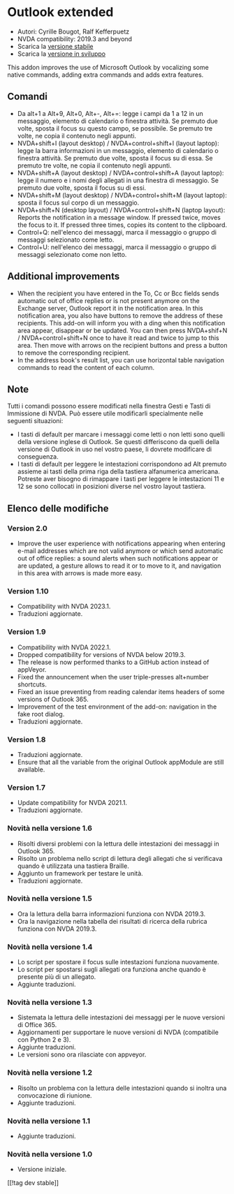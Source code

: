 # Outlook extended #

* Autori: Cyrille Bougot, Ralf Kefferpuetz
* NVDA compatibility: 2019.3 and beyond
* Scarica la [versione stabile][1]
* Scarica la [versione in sviluppo][2]

This addon improves the use of Microsoft Outlook by vocalizing some native
commands, adding extra commands and adds extra features.

## Comandi

* Da alt+1 a Alt+9, Alt+0, Alt+-, Alt+=: legge i campi da 1 a 12 in un
  messaggio, elemento di calendario o finestra attività. Se premuto due
  volte, sposta il focus su questo campo, se possibile. Se premuto tre
  volte, ne copia il contenuto negli appunti.
* NVDA+shift+I (layout desktop) / NVDA+control+shift+I (layout laptop):
  legge la barra informazioni in un messaggio, elemento di calendario o
  finestra attività. Se premuto due volte, sposta il focus su di essa. Se
  premuto tre volte, ne copia il contenuto negli appunti.
* NVDA+shift+A (layout desktop) / NVDA+control+shift+A (layout laptop):
  legge il numero e i nomi degli allegati in una finestra di messaggio. Se
  premuto due volte, sposta il focus su di essi.
* NVDA+shift+M (layout desktop) / NVDA+control+shift+M (layout laptop):
  sposta il focus sul corpo di un messaggio.
* NVDA+shift+N (desktop layout) / NVDA+control+shift+N (laptop layout):
  Reports the notification in a message window. If pressed twice, moves the
  focus to it. If pressed three times, copies its content to the clipboard.
* Control+Q: nell'elenco dei messaggi, marca il messaggio o gruppo di
  messaggi selezionato come letto.
* Control+U: nell'elenco dei messaggi, marca il messaggio o gruppo di
  messaggi selezionato come non letto.

## Additional improvements

* When the recipient you have entered in the To, Cc or Bcc fields sends
  automatic out of office replies or is not present anymore on the Exchange
  server, Outlook report it in the notification area. In this notification
  area, you also have buttons to remove the address of these recipients.
  This add-on will inform you with a ding when this notification area
  appear, disappear or be updated. You can then press NVDA+shif+N /
  NVDA+control+shift+N once to have it read and twice to jump to this
  area. Then move with arrows on the recipient buttons and press a button to
  remove the corresponding recipient.
* In the address book's result list, you can use horizontal table navigation
  commands to read the content of each column.
  
## Note

Tutti i comandi possono essere modificati nella finestra Gesti e Tasti di
Immissione di NVDA. Può essere utile modificarli specialmente nelle seguenti
situazioni:

* I tasti di default per marcare i messaggi come letti o non letti sono
  quelli della versione inglese di Outlook. Se questi differiscono da quelli
  della versione di Outlook in uso nel vostro paese, li dovrete modificare
  di conseguenza.
* I tasti di default per leggere le intestazioni corrispondono ad Alt
  premuto assieme ai tasti della prima riga della tastiera alfanumerica
  americana. Potreste aver bisogno di rimappare i tasti per leggere le
  intestazioni 11 e 12 se sono collocati in posizioni diverse nel vostro
  layout tastiera.

## Elenco delle modifiche

### Version 2.0

* Improve the user experience with notifications appearing when entering
  e-mail addresses which are not valid anymore or which send automatic out
  of office replies: a sound alerts when such notifications appear or are
  updated, a gesture allows to read it or to move to it, and navigation in
  this area with arrows is made more easy.

### Version 1.10

* Compatibility with NVDA 2023.1.
* Traduzioni aggiornate.

### Version 1.9

* Compatibility with NVDA 2022.1.
* Dropped compatibility for versions of NVDA below 2019.3.
* The release is now performed thanks to a GitHub action instead of
  appVeyor.
* Fixed the announcement when the user triple-presses alt+number shortcuts.
* Fixed an issue preventing from reading calendar items headers of some
  versions of Outlook 365.
* Improvement of the test environment of the add-on: navigation in the fake
  root dialog.
* Traduzioni aggiornate.

### Version 1.8

* Traduzioni aggiornate.
* Ensure that all the variable from the original Outlook appModule are still
  available.

### Version 1.7

* Update compatibility for NVDA 2021.1.
* Traduzioni aggiornate.

### Novità nella versione 1.6

* Risolti diversi problemi con la lettura delle intestazioni dei messaggi in
  Outlook 365.
* Risolto un problema nello script di lettura degli allegati che si
  verificava quando è utilizzata una tastiera Braille.
* Aggiunto un framework per testare le unità.
* Traduzioni aggiornate.

### Novità nella versione 1.5

* Ora la lettura della barra informazioni funziona con NVDA 2019.3.
* Ora la navigazione nella tabella dei risultati di ricerca della rubrica
  funziona con NVDA 2019.3.

### Novità nella versione 1.4

* Lo script per spostare il focus sulle intestazioni funziona nuovamente.
* Lo script per spostarsi sugli allegati ora funziona anche quando è
  presente più di un allegato.
* Aggiunte traduzioni.

### Novità nella versione 1.3

* Sistemata la lettura delle intestazioni dei messaggi per le nuove versioni
  di Office 365.
* Aggiornamenti per supportare le nuove versioni di NVDA (compatibile con
  Python 2 e 3).
* Aggiunte traduzioni.
* Le versioni sono ora rilasciate con appveyor.

### Novità nella versione 1.2

* Risolto un problema con la lettura delle intestazioni quando si inoltra
  una convocazione di riunione.
* Aggiunte traduzioni.

### Novità nella versione 1.1

* Aggiunte traduzioni.

### Novità nella versione 1.0

* Versione iniziale.

[[!tag dev stable]]

[1]: https://www.nvaccess.org/addonStore/legacy?file=outlookextended

[2]: https://www.nvaccess.org/addonStore/legacy?file=outlookextended-dev
